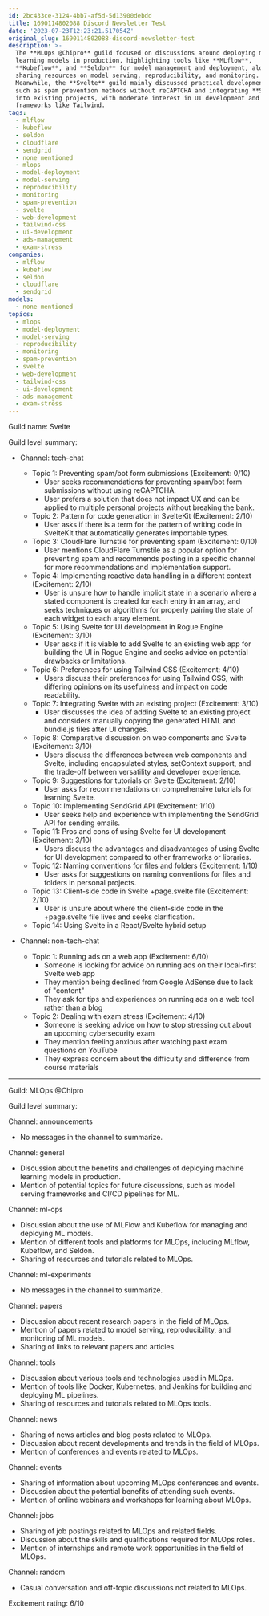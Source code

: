 ```yaml
---
id: 2bc433ce-3124-4bb7-af5d-5d13900debdd
title: 1690114802088 Discord Newsletter Test
date: '2023-07-23T12:23:21.517054Z'
original_slug: 1690114802088-discord-newsletter-test
description: >-
  The **MLOps @Chipro** guild focused on discussions around deploying machine
  learning models in production, highlighting tools like **MLflow**,
  **Kubeflow**, and **Seldon** for model management and deployment, alongside
  sharing resources on model serving, reproducibility, and monitoring.
  Meanwhile, the **Svelte** guild mainly discussed practical development topics
  such as spam prevention methods without reCAPTCHA and integrating **Svelte**
  into existing projects, with moderate interest in UI development and CSS
  frameworks like Tailwind.
tags:
  - mlflow
  - kubeflow
  - seldon
  - cloudflare
  - sendgrid
  - none mentioned
  - mlops
  - model-deployment
  - model-serving
  - reproducibility
  - monitoring
  - spam-prevention
  - svelte
  - web-development
  - tailwind-css
  - ui-development
  - ads-management
  - exam-stress
companies:
  - mlflow
  - kubeflow
  - seldon
  - cloudflare
  - sendgrid
models:
  - none mentioned
topics:
  - mlops
  - model-deployment
  - model-serving
  - reproducibility
  - monitoring
  - spam-prevention
  - svelte
  - web-development
  - tailwind-css
  - ui-development
  - ads-management
  - exam-stress
---
```



<!-- buttondown-editor-mode: plaintext -->Guild name: Svelte

Guild level summary:

- Channel: tech-chat
    - Topic 1: Preventing spam/bot form submissions (Excitement: 0/10)
        - User seeks recommendations for preventing spam/bot form submissions without using reCAPTCHA.
        - User prefers a solution that does not impact UX and can be applied to multiple personal projects without breaking the bank.
    - Topic 2: Pattern for code generation in SvelteKit (Excitement: 2/10)
        - User asks if there is a term for the pattern of writing code in SvelteKit that automatically generates importable types.
    - Topic 3: CloudFlare Turnstile for preventing spam (Excitement: 0/10)
        - User mentions CloudFlare Turnstile as a popular option for preventing spam and recommends posting in a specific channel for more recommendations and implementation support.
    - Topic 4: Implementing reactive data handling in a different context (Excitement: 2/10)
        - User is unsure how to handle implicit state in a scenario where a stated component is created for each entry in an array, and seeks techniques or algorithms for properly pairing the state of each widget to each array element.
    - Topic 5: Using Svelte for UI development in Rogue Engine (Excitement: 3/10)
        - User asks if it is viable to add Svelte to an existing web app for building the UI in Rogue Engine and seeks advice on potential drawbacks or limitations.
    - Topic 6: Preferences for using Tailwind CSS (Excitement: 4/10)
        - Users discuss their preferences for using Tailwind CSS, with differing opinions on its usefulness and impact on code readability.
    - Topic 7: Integrating Svelte with an existing project (Excitement: 3/10)
        - User discusses the idea of adding Svelte to an existing project and considers manually copying the generated HTML and bundle.js files after UI changes.
    - Topic 8: Comparative discussion on web components and Svelte (Excitement: 3/10)
        - Users discuss the differences between web components and Svelte, including encapsulated styles, setContext support, and the trade-off between versatility and developer experience.
    - Topic 9: Suggestions for tutorials on Svelte (Excitement: 2/10)
        - User asks for recommendations on comprehensive tutorials for learning Svelte.
    - Topic 10: Implementing SendGrid API (Excitement: 1/10)
        - User seeks help and experience with implementing the SendGrid API for sending emails.
    - Topic 11: Pros and cons of using Svelte for UI development (Excitement: 3/10)
        - Users discuss the advantages and disadvantages of using Svelte for UI development compared to other frameworks or libraries.
    - Topic 12: Naming conventions for files and folders (Excitement: 1/10)
        - User asks for suggestions on naming conventions for files and folders in personal projects.
    - Topic 13: Client-side code in Svelte +page.svelte file (Excitement: 2/10)
        - User is unsure about where the client-side code in the +page.svelte file lives and seeks clarification.
    - Topic 14: Using Svelte in a React/Svelte hybrid setup

- Channel: non-tech-chat
    - Topic 1: Running ads on a web app (Excitement: 6/10)
        - Someone is looking for advice on running ads on their local-first Svelte web app
        - They mention being declined from Google AdSense due to lack of "content"
        - They ask for tips and experiences on running ads on a web tool rather than a blog
    - Topic 2: Dealing with exam stress (Excitement: 4/10)
        - Someone is seeking advice on how to stop stressing out about an upcoming cybersecurity exam
        - They mention feeling anxious after watching past exam questions on YouTube
        - They express concern about the difficulty and difference from course materials

---
Guild: MLOps @Chipro

Guild level summary:

Channel: announcements
- No messages in the channel to summarize.

Channel: general
- Discussion about the benefits and challenges of deploying machine learning models in production.
- Mention of potential topics for future discussions, such as model serving frameworks and CI/CD pipelines for ML.

Channel: ml-ops
- Discussion about the use of MLFlow and Kubeflow for managing and deploying ML models.
- Mention of different tools and platforms for MLOps, including MLflow, Kubeflow, and Seldon.
- Sharing of resources and tutorials related to MLOps.

Channel: ml-experiments
- No messages in the channel to summarize.

Channel: papers
- Discussion about recent research papers in the field of MLOps.
- Mention of papers related to model serving, reproducibility, and monitoring of ML models.
- Sharing of links to relevant papers and articles.

Channel: tools
- Discussion about various tools and technologies used in MLOps.
- Mention of tools like Docker, Kubernetes, and Jenkins for building and deploying ML pipelines.
- Sharing of resources and tutorials related to MLOps tools.

Channel: news
- Sharing of news articles and blog posts related to MLOps.
- Discussion about recent developments and trends in the field of MLOps.
- Mention of conferences and events related to MLOps.

Channel: events
- Sharing of information about upcoming MLOps conferences and events.
- Discussion about the potential benefits of attending such events.
- Mention of online webinars and workshops for learning about MLOps.

Channel: jobs
- Sharing of job postings related to MLOps and related fields.
- Discussion about the skills and qualifications required for MLOps roles.
- Mention of internships and remote work opportunities in the field of MLOps.

Channel: random
- Casual conversation and off-topic discussions not related to MLOps.

Excitement rating: 6/10